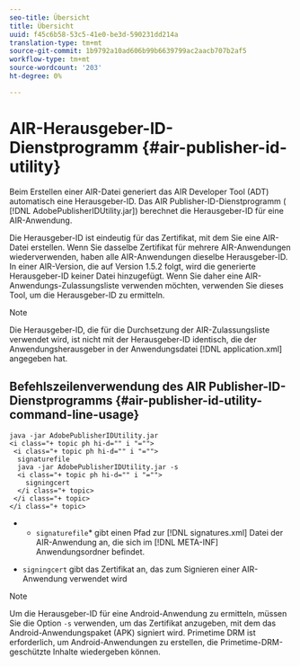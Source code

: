 ```yaml
---
seo-title: Übersicht
title: Übersicht
uuid: f45c6b58-53c5-41e0-be3d-590231dd214a
translation-type: tm+mt
source-git-commit: 1b9792a10ad606b99b6639799ac2aacb707b2af5
workflow-type: tm+mt
source-wordcount: '203'
ht-degree: 0%

---
```



# AIR-Herausgeber-ID-Dienstprogramm {#air-publisher-id-utility}

Beim Erstellen einer AIR-Datei generiert das AIR Developer Tool (ADT) automatisch eine Herausgeber-ID. Das AIR Publisher-ID-Dienstprogramm ( [!DNL AdobePublisherIDUtility.jar]) berechnet die Herausgeber-ID für eine AIR-Anwendung.

Die Herausgeber-ID ist eindeutig für das Zertifikat, mit dem Sie eine AIR-Datei erstellen. Wenn Sie dasselbe Zertifikat für mehrere AIR-Anwendungen wiederverwenden, haben alle AIR-Anwendungen dieselbe Herausgeber-ID. In einer AIR-Version, die auf Version 1.5.2 folgt, wird die generierte Herausgeber-ID keiner Datei hinzugefügt. Wenn Sie daher eine AIR-Anwendungs-Zulassungsliste verwenden möchten, verwenden Sie dieses Tool, um die Herausgeber-ID zu ermitteln.

>[!NOTE]
>
>Die Herausgeber-ID, die für die Durchsetzung der AIR-Zulassungsliste verwendet wird, ist nicht mit der Herausgeber-ID identisch, die der Anwendungsherausgeber in der Anwendungsdatei [!DNL application.xml] angegeben hat.

## Befehlszeilenverwendung des AIR Publisher-ID-Dienstprogramms {#air-publisher-id-utility-command-line-usage}

```
java -jar AdobePublisherIDUtility.jar 
<i class="+ topic ph hi-d="" i "="">
 <i class="+ topic ph hi-d="" i "="">
  signaturefile 
  java -jar AdobePublisherIDUtility.jar -s 
  <i class="+ topic ph hi-d="" i "="">
    signingcert
  </i class="+ topic>
 </i class="+ topic>
</i class="+ topic>
```

* 
   * `signaturefile`* gibt einen Pfad zur  [!DNL signatures.xml] Datei der AIR-Anwendung an, die sich im  [!DNL META-INF] Anwendungsordner befindet.

* `signingcert` gibt das Zertifikat an, das zum Signieren einer AIR-Anwendung verwendet wird

>[!NOTE]
>
>Um die Herausgeber-ID für eine Android-Anwendung zu ermitteln, müssen Sie die Option `-s` verwenden, um das Zertifikat anzugeben, mit dem das Android-Anwendungspaket (APK) signiert wird. Primetime DRM ist erforderlich, um Android-Anwendungen zu erstellen, die Primetime-DRM-geschützte Inhalte wiedergeben können.